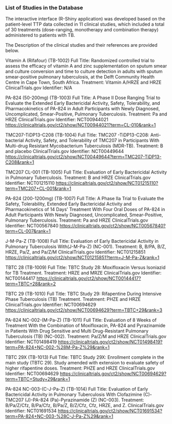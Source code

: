 ### List of Studies in the Database 

The interactive interface (R-Shiny application) was developed based on the patient-level TTP data collected in 11 clinical studies, which included a total of 30 treatments (dose-ranging, monotherapy and combination therapy) administered to patients with TB. 

The Description of the clinical studies and their references are provided below.  

Vitamin A (Rifafour) (TB-1002)
Full Title: Randomized controlled trial to assess the efficacy of vitamin A and zinc supplementation on sputum smear and culture conversion and time to culture detection in adults with sputum smear-positive pulmonary tuberculosis, at the Delft Community Health Centre in Cape Town, South Africa.
Treatment: Vitamin A/HRZE and HRZE
ClinicalTrials.gov Identifier: N/A

PA-824 (50-200mg) (TB-1003)
Full Title: A Phase II Dose Ranging Trial to Evaluate the Extended Early Bactericidal Activity, Safety, Tolerability, and Pharmacokinetics of PA-824 in Adult Participants with Newly Diagnosed, Uncomplicated, Smear-Positive, Pulmonary Tuberculosis.
Treatment: Pa and HRZE
ClinicalTrials.gov Identifier: NCT00944021
https://clinicaltrials.gov/ct2/show/NCT00944021?term=CL-010&rank=1

TMC207-TiDP13-C208 (TB-1004)
Full Title: TMC207 -TiDP13-C208: Anti-bacterial Activity, Safety, and Tolerability of TMC207 in Participants With Multi-drug Resistant Mycobacterium Tuberculosis (MDR-TB).
Treatment: B and placebo
ClinicalTrials.gov Identifier: NCT00449644
https://clinicaltrials.gov/ct2/show/NCT00449644?term=TMC207-TiDP13-C208&rank=1

TMC207 CL-001 (TB-1005)
Full Title: Evaluation of Early Bactericidal Activity in Pulmonary Tuberculosis.
Treatment:  B and HRZE
ClinicalTrials.gov Identifier: NCT01215110
https://clinicaltrials.gov/ct2/show/NCT01215110?term=TMC207+CL-001&rank=1

PA-824 (200-1200mg) (TB-1007)
Full Title: A Phase IIa Trial to Evaluate the Safety, Tolerability, Extended Early Bactericidal Activity and Pharmacokinetics of 14 Days' Treatment With Four Oral Doses of PA-824 in Adult Participants With Newly Diagnosed, Uncomplicated, Smear-Positive, Pulmonary Tuberculosis.
Treatment: Pa and HRZE
ClinicalTrials.gov Identifier: NCT00567840
https://clinicaltrials.gov/ct2/show/NCT00567840?term=CL-007&rank=1

J-M-Pa-Z (TB-1008)
Full Title: Evaluation of Early Bactericidal Activity in Pulmonary Tuberculosis With(J-M-Pa-Z) (NC-001).
Treatment: B, B/PA, B/Z, HRZE, Pa/Z, and Pa/Z/M
ClinicalTrials.gov Identifier: NCT01215851
https://clinicaltrials.gov/ct2/show/NCT01215851?term=J-M-Pa-Z&rank=1

TBTC 28 (TB-1009)
Full Title: TBTC Study 28: Moxifloxacin Versus Isoniazid for TB Treatment.
Treatment: HRZE and MRZE
ClinicalTrials.gov Identifier: NCT00144417
https://clinicaltrials.gov/ct2/show/NCT00144417?term=TBTC+28&rank=2

TBTC 29 (TB-1010)
Full Title:  TBTC Study 29: Rifapentine During Intensive Phase Tuberculosis (TB) Treatment.
Treatment: PHZE and HRZE
ClinicalTrials.gov Identifier: NCT00694629
https://clinicaltrials.gov/ct2/show/NCT00694629?term=TBTC+29&rank=3

PA-824 NC-002-(M-Pa-Z) (TB-1011)
Full Title: Evaluation of 8 Weeks of Treatment With the Combination of Moxifloxacin, PA-824 and Pyrazinamide in Patients With Drug Sensitive and Multi Drug-Resistant Pulmonary Tuberculosis (TB) (NC-002).
Treatment: Pa/Z/M and HRZE
ClinicalTrials.gov Identifier: NCT01498419
https://clinicaltrials.gov/ct2/show/NCT01498419?term=PA-824+NC-002-%28M-Pa-Z%29&rank=1

TBTC 29X (TB-1013)
Full Title: TBTC Study 29X: Enrollment complete in the main study (TBTC 29). Study amended with extension to evaluate safety of higher rifapentine doses.
Treatment: PHZE and HRZE
ClinicalTrials.gov Identifier: NCT00694629
https://clinicaltrials.gov/ct2/show/NCT00694629?term=TBTC+Study+29&rank=1

PA-824 NC-003-(C-J-Pa-Z) (TB-1014)
Full Title: Evaluation of Early Bactericidal Activity in Pulmonary Tuberculosis With Clofazimine (C)-TMC207 (J)-PA-824 (Pa)-Pyrazinamide (Z) (NC-003).
Treatment: B/Pa/Z/Cfz, B/Pa/Cfz, B/Pa/Z, B/Z/Cfz, Cfz, HRZE, and Z. 
ClinicalTrials.gov Identifier: NCT01691534
https://clinicaltrials.gov/ct2/show/NCT01691534?term=PA-824+NC-003-%28C-J-Pa-Z%29&rank=1

